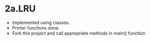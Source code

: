 # 2a.LRU  
- Implemented using classes.  
- Printer functions done.    
- Fork this project and call appropriate methods in main() function  
